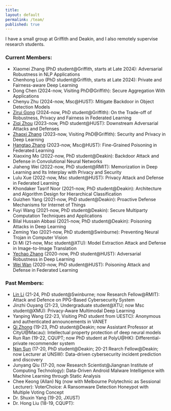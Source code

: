 ```yaml
---
title:
layout: default
permalink: /team/
published: true
---
```



I have a small group at Griffith and Deakin, and I also remotely supervise research students.

### Current Members:
- Xiaomei Zhang (PhD student@Griffith, starts at Late 2024): Adversarial Robustness in NLP Applications
- Chenhong Luo (PhD student@Griffith, starts at Late 2024): Private and Fairness-aware Deep Learning
- Dong Chen (2024-now, Visiting PhD@Griffith): Secure Aggregation With Applications
- Chenyu Zhu (2024-now, Msc@HUST):  Mitigate Backdoor in Object Detection Models
- [Zirui Gong](https://scholar.google.com/citations?hl=en&user=ze6m7AMAAAAJ) (2024-now, PhD student@Griffith): On the Trade-off of Robustness, Privacy and Fairness in Federated Learning
- [Ziqi Zhou](https://scholar.google.com/citations?hl=en&user=-eyLn4wAAAAJ) (2023-now, PhD student@HUST): Downstream Adversarial Attacks and Defenses
- [Zhaoxi Zhang](https://scholar.google.com/citations?user=YMcMkLcAAAAJ) (2023-now, Visiting PhD@Griffith): Security and Privacy in Deep Learning
- [Hangtao Zhang](https://scholar.google.com/citations?user=H6wMyNEAAAAJ) (2023-now, Msc@HUST): Fine-Grained Poisoning in Federated Learning
- Xiaoxing Mo (2022-now, PhD student@Deakin): Backdoor Attack and Defense in Convolutional Neural Networks
- Jiaheng Wei (2022-now, PhD student@RMIT): Memorization in Deep Learning and Its Interplay with Privacy and Security
- Lulu Xue (2022-now, Msc student@HUST): Privacy Attack and Defense in Federated Learning
- Khondaker Tasrif Noor (2021-now, PhD student@Deakin): Architecture and Algorithm Design for Hierarchical Classification
- Guizhen Yang (2021-now, PhD student@Deakin): Proactive Defense Mechanisms for Internet of Things
- Fuyi Wang (2021-now, PhD student@Deakin): Secure Multiparty Computation Techniques and Applications
- Bilal Hussain Abbasi (2021-now, PhD student@Deakin): Poisoning Attacks in Deep Learning
- Zeming Yao (2021-now, PhD student@Swinburne): Preventing Neural Trojan in Computer Vision
- Di Mi (21-now, Msc student@XTU): Model Extraction Attack and Defense in Image-to-Image Translation
- [Yechao Zhang](https://scholar.google.com.au/citations?user=6DN1wxkAAAAJ) (2020-now, PhD student@HUST): Adversarial Robustness in Deep Learning
- [Wei Wan](https://scholar.google.com/citations?user=UU79U-MAAAAJ) (2020-now, PhD student@HUST): Poisoning Attack and Defense in Federated Learning


### Past Members: 
+ [Lin Li](https://nastul.github.io/) (21-24, PhD student@Swinburne; now Research Fellow@RMIT): Attack and Defence on PPG-Based Cybersecurity System
+ Jinzhi Ouyang (21-23, Undergraduate student@XTU; now Msc student@XMU): Privacy-Aware Multimodal Deep Learning
+ Yanping Wang (22-23, Visiting PhD student from UESTC): Anonymous and authenticated announcements in VANET
+ [Qi Zhong](https://fds.cityu.edu.mo/members/286) (19-23, PhD student@Deakin; now Assistant Professor at CityU@Macau): Intellectual property protection of deep neural models
+ Run Ran (19-22, CQUPT; now PhD student at PolyU@HK): Differential-private recommender system
+ [Nan Sun](https://www.unsw.edu.au/staff/nan-sun) (17-20, PhD student@Deakin; 20-21 Rearch Fellow@Deakin; now Lecturer at UNSW): Data-driven cybersecurity incident prediction and discovery
+ Junyang Qiu (17-20, now Research Scientist@Jiangnan Institute of Computing Technology): Data-Driven Android Malware Intelligence with Machine Learning through Static Analysis
+ Chee Keong (Allan) Ng (now with Melbourne Polytechnic as Sessional Lecturer): VoterChoice: A Ransomware Detection Honeypot with Multiple Voting Concept
+ Dr. Shuxin Yang (19-20, JXUST)
+ Dr. Hong Liu (18-19, CQUPT): 